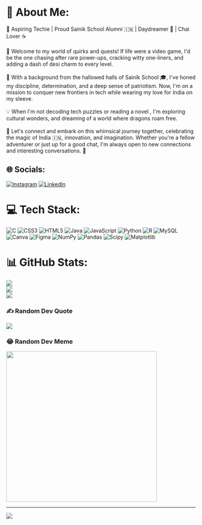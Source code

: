 # 💫 About Me:
🚀 Aspiring Techie | Proud Sainik School Alumni 🇮🇳 | Daydreamer 🌟 | Chai Lover ☕ <br><br>🎉 Welcome to my world of quirks and quests! If life were a video game, I'd be the one chasing after rare power-ups, cracking witty one-liners, and adding a dash of desi charm to every level.<br><br>🌟 With a background from the hallowed halls of Sainik School 🎓, I've honed my discipline, determination, and a deep sense of patriotism. Now, I'm on a mission to conquer new frontiers in tech while wearing my love for India on my sleeve.<br><br>💡 When I'm not decoding tech puzzles or reading a novel , I'm exploring cultural wonders, and dreaming of a world where dragons roam free.<br><br>🔮 Let's connect and embark on this whimsical journey together, celebrating the magic of India 🇮🇳, innovation, and imagination. Whether you're a fellow adventurer or just up for a good chat, I'm always open to new connections and interesting conversations. 🚀


## 🌐 Socials:
[![Instagram](https://img.shields.io/badge/Instagram-%23E4405F.svg?logo=Instagram&logoColor=white)](https://instagram.com/cadva_206) [![LinkedIn](https://img.shields.io/badge/LinkedIn-%230077B5.svg?logo=linkedin&logoColor=white)](https://linkedin.com/in/cadva) 

# 💻 Tech Stack:
![C](https://img.shields.io/badge/c-%2300599C.svg?style=for-the-badge&logo=c&logoColor=white) ![CSS3](https://img.shields.io/badge/css3-%231572B6.svg?style=for-the-badge&logo=css3&logoColor=white) ![HTML5](https://img.shields.io/badge/html5-%23E34F26.svg?style=for-the-badge&logo=html5&logoColor=white) ![Java](https://img.shields.io/badge/java-%23ED8B00.svg?style=for-the-badge&logo=openjdk&logoColor=white) ![JavaScript](https://img.shields.io/badge/javascript-%23323330.svg?style=for-the-badge&logo=javascript&logoColor=%23F7DF1E) ![Python](https://img.shields.io/badge/python-3670A0?style=for-the-badge&logo=python&logoColor=ffdd54) ![R](https://img.shields.io/badge/r-%23276DC3.svg?style=for-the-badge&logo=r&logoColor=white) ![MySQL](https://img.shields.io/badge/mysql-%2300000f.svg?style=for-the-badge&logo=mysql&logoColor=white) ![Canva](https://img.shields.io/badge/Canva-%2300C4CC.svg?style=for-the-badge&logo=Canva&logoColor=white) ![Figma](https://img.shields.io/badge/figma-%23F24E1E.svg?style=for-the-badge&logo=figma&logoColor=white) ![NumPy](https://img.shields.io/badge/numpy-%23013243.svg?style=for-the-badge&logo=numpy&logoColor=white) ![Pandas](https://img.shields.io/badge/pandas-%23150458.svg?style=for-the-badge&logo=pandas&logoColor=white) ![Scipy](https://img.shields.io/badge/SciPy-%230C55A5.svg?style=for-the-badge&logo=scipy&logoColor=%white) ![Matplotlib](https://img.shields.io/badge/Matplotlib-%23ffffff.svg?style=for-the-badge&logo=Matplotlib&logoColor=black)
# 📊 GitHub Stats:
![](https://github-readme-stats.vercel.app/api?username=Advaith35&theme=dark&hide_border=false&include_all_commits=false&count_private=false)<br/>
![](https://github-readme-streak-stats.herokuapp.com/?user=Advaith35&theme=dark&hide_border=false)<br/>
![](https://github-readme-stats.vercel.app/api/top-langs/?username=Advaith35&theme=dark&hide_border=false&include_all_commits=false&count_private=false&layout=compact)

### ✍️ Random Dev Quote
![](https://quotes-github-readme.vercel.app/api?type=vetical&theme=tokyonight)


### 😂 Random Dev Meme
<img src='https://randommeme-five.vercel.app/' style="height: 400px;"/>

---
[![](https://visitcount.itsvg.in/api?id=Advaith35&icon=0&color=1)](https://visitcount.itsvg.in)

<!-- Proudly created with GPRM ( https://gprm.itsvg.in ) -->
